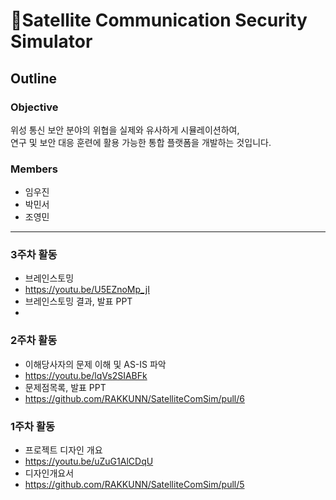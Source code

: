 # 📡Satellite Communication Security Simulator
## Outline
### Objective
위성 통신 보안 분야의 위협을 실제와 유사하게 시뮬레이션하여, <br> 연구 및 보안 대응 훈련에 활용 가능한 통합 플랫폼을 개발하는 것입니다.
### Members
- 임우진
- 박민서
- 조영민
---
### 3주차 활동
- 브레인스토밍
- https://youtu.be/U5EZnoMp_jI
- 브레인스토밍 결과, 발표 PPT
- 

### 2주차 활동
- 이해당사자의 문제 이해 및 AS-IS 파악
- https://youtu.be/lqVs2SIABFk
- 문제점목록, 발표 PPT
- https://github.com/RAKKUNN/SatelliteComSim/pull/6

### 1주차 활동
- 프로젝트 디자인 개요
- https://youtu.be/uZuG1AlCDqU
- 디자인개요서
- https://github.com/RAKKUNN/SatelliteComSim/pull/5
